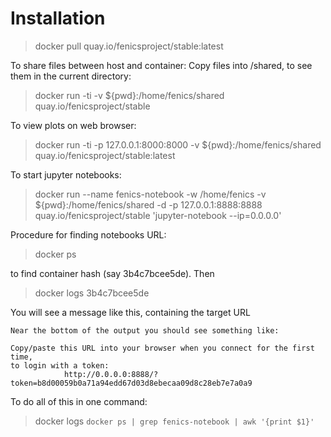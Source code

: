 # Installation

> docker pull quay.io/fenicsproject/stable:latest

To share files between host and container: Copy files into /shared, to see them in the current directory:
> docker run -ti -v ${pwd}:/home/fenics/shared quay.io/fenicsproject/stable

To view plots on web browser:
> docker run -ti -p 127.0.0.1:8000:8000 -v ${pwd}:/home/fenics/shared quay.io/fenicsproject/stable:latest

To start jupyter notebooks:
> docker run --name fenics-notebook -w /home/fenics -v ${pwd}:/home/fenics/shared -d -p 127.0.0.1:8888:8888 quay.io/fenicsproject/stable 'jupyter-notebook --ip=0.0.0.0'

Procedure for finding notebooks URL:
> docker ps 

to find container hash (say 3b4c7bcee5de). Then

> docker logs 3b4c7bcee5de

You will see a message like this, containing the target URL 

```
Near the bottom of the output you should see something like:

Copy/paste this URL into your browser when you connect for the first time,
to login with a token:
            http://0.0.0.0:8888/?token=b8d00059b0a71a94edd67d03d8ebecaa09d8c28eb7e7a0a9

```


To do all of this in one command:

> docker logs `docker ps | grep fenics-notebook | awk '{print $1}'`